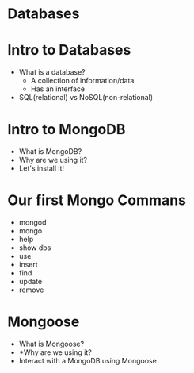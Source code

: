 # Databases

# Intro to Databases
* What is a database?
    * A collection of information/data
    * Has an interface
* SQL(relational) vs NoSQL(non-relational)

# Intro to MongoDB
* What is MongoDB?
* Why are we using it?
* Let's install it!

# Our first Mongo Commans
* mongod
* mongo
* help
* show dbs
* use
* insert
* find
* update
* remove


# Mongoose
* What is Mongoose?
* *Why are we using it?
* Interact with a MongoDB using Mongoose